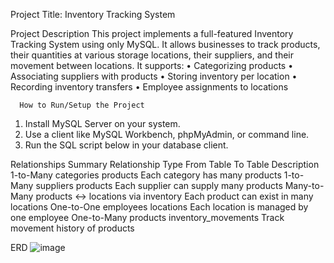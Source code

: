 Project Title:
Inventory Tracking System

Project Description
This project implements a full-featured Inventory Tracking System using only MySQL. It allows businesses to track products, their quantities at various storage locations, their suppliers, and their movement between locations. It supports:
•	Categorizing products
•	Associating suppliers with products
•	Storing inventory per location
•	Recording inventory transfers
•	Employee assignments to locations

      How to Run/Setup the Project
1.	Install MySQL Server on your system.
2.	Use a client like MySQL Workbench, phpMyAdmin, or command line.
3.	Run the SQL script below in your database client.


Relationships Summary
Relationship Type	From Table	To Table	Description
1-to-Many	categories	products	Each category has many products
1-to-Many	suppliers	products	Each supplier can supply many products
Many-to-Many	products ↔ locations	via inventory	Each product can exist in many locations
One-to-One	employees	locations	Each location is managed by one employee
One-to-Many	products	inventory_movements	Track movement history of products


ERD
![image](https://github.com/user-attachments/assets/1af28cb1-bd92-49f6-94cc-85a8da003ee6)







 

